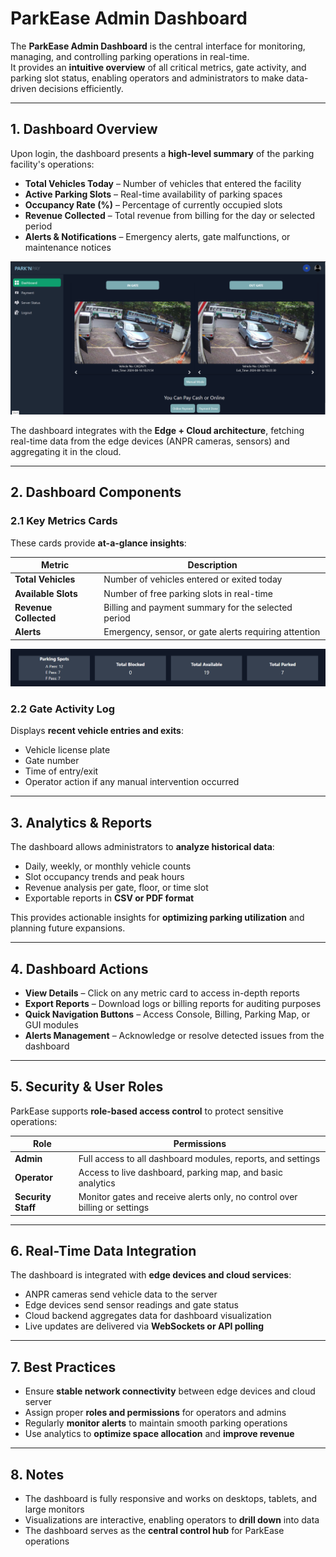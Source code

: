 # ParkEase Admin Dashboard

The **ParkEase Admin Dashboard** is the central interface for monitoring, managing, and controlling parking operations in real-time.  
It provides an **intuitive overview** of all critical metrics, gate activity, and parking slot status, enabling operators and administrators to make data-driven decisions efficiently.

---

## 1. Dashboard Overview

Upon login, the dashboard presents a **high-level summary** of the parking facility's operations:

- **Total Vehicles Today** – Number of vehicles that entered the facility  
- **Active Parking Slots** – Real-time availability of parking spaces  
- **Occupancy Rate (%)** – Percentage of currently occupied slots  
- **Revenue Collected** – Total revenue from billing for the day or selected period  
- **Alerts & Notifications** – Emergency alerts, gate malfunctions, or maintenance notices  

<p align="center">
  <img src="../../images/dashboard.jpg" alt="Dashboard Overview" width="700">
</p>

The dashboard integrates with the **Edge + Cloud architecture**, fetching real-time data from the edge devices (ANPR cameras, sensors) and aggregating it in the cloud.

---

## 2. Dashboard Components

### 2.1 Key Metrics Cards

These cards provide **at-a-glance insights**:

| Metric | Description |
|--------|-------------|
| **Total Vehicles** | Number of vehicles entered or exited today |
| **Available Slots** | Number of free parking slots in real-time |
| **Revenue Collected** | Billing and payment summary for the selected period |
| **Alerts** | Emergency, sensor, or gate alerts requiring attention |

<p align="center">
  <img src="../../images/dashboard-cards.png" alt="Key Metrics Cards" width="700">
</p>

### 2.2 Gate Activity Log

Displays **recent vehicle entries and exits**:

- Vehicle license plate  
- Gate number  
- Time of entry/exit  
- Operator action if any manual intervention occurred  

<!-- <p align="center">
  <img src="../../images/dashboard-log.png" alt="Gate Activity Log" width="700">
</p> -->

---

## 3. Analytics & Reports

The dashboard allows administrators to **analyze historical data**:

- Daily, weekly, or monthly vehicle counts  
- Slot occupancy trends and peak hours  
- Revenue analysis per gate, floor, or time slot  
- Exportable reports in **CSV or PDF format**  

This provides actionable insights for **optimizing parking utilization** and planning future expansions.

---

## 4. Dashboard Actions

- **View Details** – Click on any metric card to access in-depth reports  
- **Export Reports** – Download logs or billing reports for auditing purposes  
- **Quick Navigation Buttons** – Access Console, Billing, Parking Map, or GUI modules  
- **Alerts Management** – Acknowledge or resolve detected issues from the dashboard  

---

## 5. Security & User Roles

ParkEase supports **role-based access control** to protect sensitive operations:

| Role | Permissions |
|------|------------|
| **Admin** | Full access to all dashboard modules, reports, and settings |
| **Operator** | Access to live dashboard, parking map, and basic analytics |
| **Security Staff** | Monitor gates and receive alerts only, no control over billing or settings |

---

## 6. Real-Time Data Integration

The dashboard is integrated with **edge devices and cloud services**:

- ANPR cameras send vehicle data to the server  
- Edge devices send sensor readings and gate status  
- Cloud backend aggregates data for dashboard visualization  
- Live updates are delivered via **WebSockets or API polling**

---

## 7. Best Practices

- Ensure **stable network connectivity** between edge devices and cloud server  
- Assign proper **roles and permissions** for operators and admins  
- Regularly **monitor alerts** to maintain smooth parking operations  
- Use analytics to **optimize space allocation** and **improve revenue**

---

## 8. Notes

- The dashboard is fully responsive and works on desktops, tablets, and large monitors  
- Visualizations are interactive, enabling operators to **drill down** into data  
- The dashboard serves as the **central control hub** for ParkEase operations

<!-- <p align="center">
  <img src="../../images/dashboard-full.png" alt="Full Dashboard Example" width="700">
</p> -->
